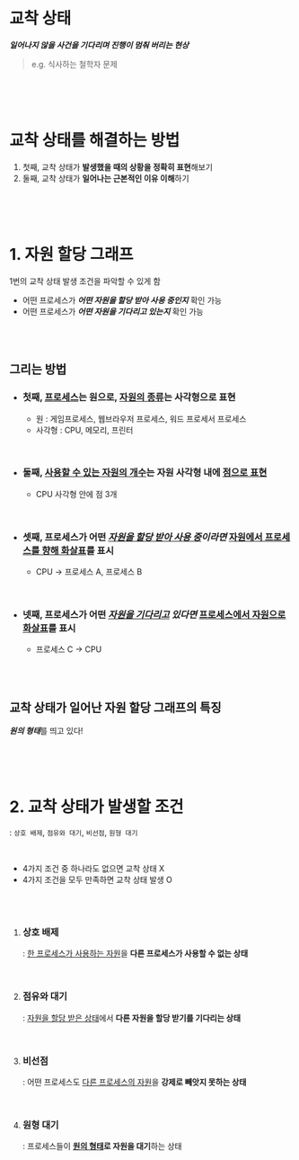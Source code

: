 # 교착 상태

***일어나지 않을 사건을 기다리며 진행이 멈춰 버리는 현상***</br>

> e.g. 식사하는 철학자 문제

</br></br></br>



# 교착 상태를 해결하는 방법

1. 첫째, 교착 상태가 **발생했을 때의 상황을 정확히 표현**해보기
2. 둘째, 교착 상태가 **일어나는 근본적인 이유 이해**하기

</br></br></br>

# 1. 자원 할당 그래프

1번의 교착 상태 발생 조건을 파악할 수 있게 함</br>

- 어떤 프로세스가 ***어떤 자원을 할당 받아 사용 중인지*** 확인 가능
- 어떤 프로세스가 ***어떤 자원을 기다리고 있는지*** 확인 가능

</br></br>

## 그리는 방법

- ### 첫째, <u>프로세스</u>는 원으로, <u>자원의 종류</u>는 사각형으로 표현

  - 원 : 게임프로세스, 웹브라우저 프로세스, 워드 프로세서 프로세스
  - 사각형 : CPU, 메모리, 프린터

</br>

- ### 둘째, <u>사용할 수 있는 자원의 개수</u>는 **자원 사각형** 내에 <u>점으로 표현</u>

  - CPU 사각형 안에 점 3개

</br>

- ### 셋째, 프로세스가 어떤 ***<u>자원을 할당 받아 사용 중</u>이라면***   <u>**자원**에서 **프로세스**를 향해 화살표</u>를 표시

  - CPU → 프로세스 A, 프로세스 B

</br>

- ### 넷째, 프로세스가 어떤 ***<u>자원을 기다리고</u> 있다면***  <u>**프로세스**에서 **자원**으로 화살표</u>를 표시

  - 프로세스 C → CPU

</br></br>



## 교착 상태가 일어난 자원 할당 그래프의 특징

***원의 형태***를 띄고 있다!

</br></br></br>



# 2. 교착 상태가 발생할 조건

: `상호 배제`, `점유와 대기`, `비선점`, `원형 대기`

</br>

- 4가지 조건 중 하나라도 없으면 교착 상태 X
- 4가지 조건을 모두 만족하면 교착 상태 발생 O

</br></br>

1. ### 상호 배제

   : <u>한 프로세스가 사용하는 자원</u>을 **다른 프로세스가 사용할 수 없는 상태**

</br>

2. ### 점유와 대기

   : <u>자원을 할당 받은 상태</u>에서 **다른 자원을 할당 받기를 기다리는 상태**

</br>

3. ### 비선점

   : 어떤 프로세스도 <u>다른 프로세스의 자원</u>을 **강제로 빼앗지 못하는 상태**

</br>

4. ### 원형 대기

   : 프로세스들이 **<u>원의 형태</u>로 자원을 대기**하는 상태

</br></br></br>

